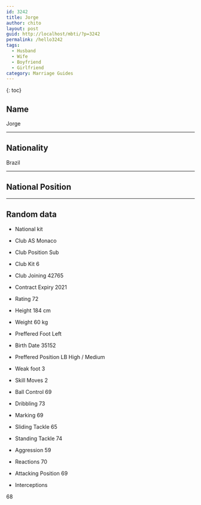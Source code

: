 ```yaml
---
id: 3242
title: Jorge
author: chito
layout: post
guid: http://localhost/mbti/?p=3242
permalink: /hello3242
tags:
  - Husband
  - Wife
  - Boyfriend
  - Girlfriend
category: Marriage Guides
---
```



{: toc}


## Name  
Jorge 

* * *

## Nationality  
Brazil 

* * *

## National Position 

* * *

## Random data 

  * National kit 
  * Club 
AS Monaco 

  * Club Position 
Sub 

  * Club Kit 
6 

  * Club Joining 
42765 

  * Contract Expiry 
2021 

  * Rating 
72 

  * Height 
184 cm 

  * Weight 
60 kg 

  * Preffered Foot 
Left 

  * Birth Date 
35152 

  * Preffered Position 
LB High / Medium 

  * Weak foot 
3 

  * Skill Moves 
2 

  * Ball Control 
69 

  * Dribbling 
73 

  * Marking 
69 

  * Sliding Tackle 
65 

  * Standing Tackle 
74 

  * Aggression 
59 

  * Reactions 
70 

  * Attacking Position 
69 

  * Interceptions 

68</ul>